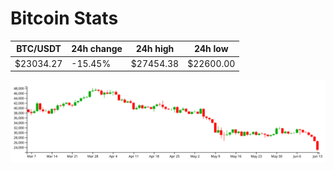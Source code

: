 # Bitcoin Stats

BTC/USDT|24h change|24h high|24h low|
|---|---|---|---|
|$23034.27|-15.45%|$27454.38|$22600.00|

<img src="./chart.svg">
